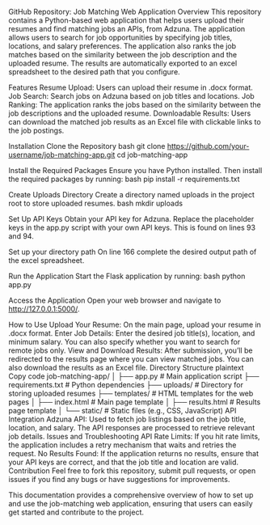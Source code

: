 GitHub Repository: Job Matching Web Application
Overview
This repository contains a Python-based web application that helps users upload their resumes and find matching jobs an APIs, from Adzuna. The application allows users to search for job opportunities by specifying job titles, locations, and salary preferences. The application also ranks the job matches based on the similarity between the job description and the uploaded resume. The results are automatically exported to an excel spreadsheet to the desired path that you configure.

Features
Resume Upload: Users can upload their resume in .docx format.
Job Search: Search jobs on Adzuna based on job titles and locations.
Job Ranking: The application ranks the jobs based on the similarity between the job descriptions and the uploaded resume.
Downloadable Results: Users can download the matched job results as an Excel file with clickable links to the job postings.

Installation
Clone the Repository
bash
git clone https://github.com/your-username/job-matching-app.git
cd job-matching-app

Install the Required Packages Ensure you have Python installed. Then install the required packages by running:
bash
pip install -r requirements.txt

Create Uploads Directory Create a directory named uploads in the project root to store uploaded resumes.
bash
mkdir uploads

Set Up API Keys
Obtain your API key for Adzuna.
Replace the placeholder keys in the app.py script with your own API keys. This is found on lines 93 and 94.

Set up your directory path
On line 166 complete the desired output path of the excel spreadsheet.

Run the Application Start the Flask application by running:
bash
python app.py

Access the Application Open your web browser and navigate to http://127.0.0.1:5000/.

How to Use
Upload Your Resume: On the main page, upload your resume in .docx format.
Enter Job Details: Enter the desired job title(s), location, and minimum salary. You can also specify whether you want to search for remote jobs only.
View and Download Results: After submission, you’ll be redirected to the results page where you can view matched jobs. You can also download the results as an Excel file.
Directory Structure
plaintext
Copy code
job-matching-app/
│
├── app.py                # Main application script
├── requirements.txt      # Python dependencies
├── uploads/              # Directory for storing uploaded resumes
├── templates/            # HTML templates for the web pages
│   ├── index.html        # Main page template
│   ├── results.html      # Results page template
│
└── static/               # Static files (e.g., CSS, JavaScript)
API Integration
Adzuna API: Used to fetch job listings based on the job title, location, and salary. The API responses are processed to retrieve relevant job details.
Issues and Troubleshooting
API Rate Limits: If you hit rate limits, the application includes a retry mechanism that waits and retries the request.
No Results Found: If the application returns no results, ensure that your API keys are correct, and that the job title and location are valid.
Contribution
Feel free to fork this repository, submit pull requests, or open issues if you find any bugs or have suggestions for improvements.

This documentation provides a comprehensive overview of how to set up and use the job-matching web application, ensuring that users can easily get started and contribute to the project.
